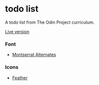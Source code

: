 # todo list
A todo list from The Odin Project curriculum.

[Live version](http://golannnnn.github.io/todo-list/)

### Font
- [Montserrat Alternates](https://fonts.google.com/specimen/Montserrat+Alternates?query=montserrat)

### Icons
- [Feather](https://feathericons.com/)

